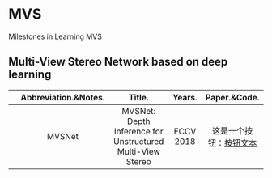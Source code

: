 # MVS
Milestones in Learning MVS
## Multi-View Stereo Network based on deep learning

||Abbreviation.&Notes.|Title.|Years.|Paper.&Code.|
|:-------:|:-------:|:-------:|:-------:|:-------:|
||MVSNet|MVSNet: Depth Inference for Unstructured Multi-View Stereo|ECCV 2018|这是一个按钮：<a href="https://www.example.com" class="button">按钮文本</a>|
